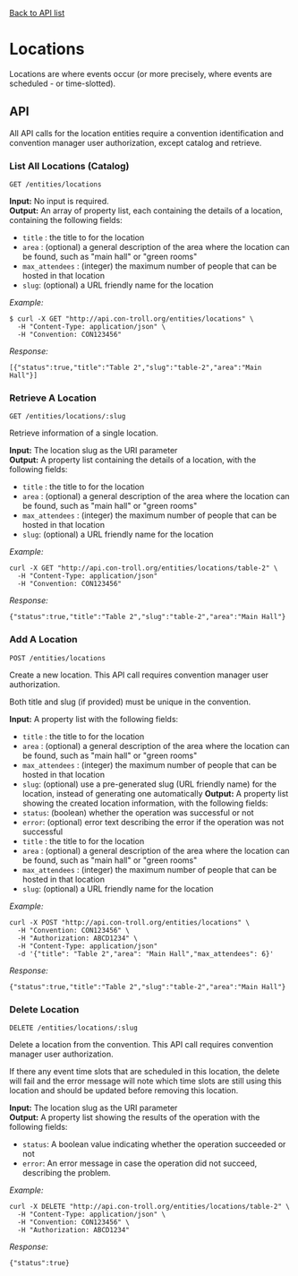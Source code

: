 [Back to API list](../API.md)

# Locations

Locations are where events occur (or more precisely, where events are scheduled - or time-slotted).

## API

All API calls for the location entities require a convention identification and convention manager user authorization,
except catalog and retrieve.

### List All Locations (Catalog)

`GET /entities/locations`

**Input:** No input is required.  
**Output:** An array of property list, each containing the details of a location, containing the following fields:
* `title` : the title to for the location
* `area` : (optional) a general description of the area where the location can be found, such as "main hall" or "green rooms"
* `max_attendees` : (integer) the maximum number of people that can be hosted in that location
* `slug`: (optional) a URL friendly name for the location

*Example:*
```
$ curl -X GET "http://api.con-troll.org/entities/locations" \
  -H "Content-Type: application/json" \
  -H "Convention: CON123456"
```
*Response:*
```
[{"status":true,"title":"Table 2","slug":"table-2","area":"Main Hall"}]
```

### Retrieve A Location

`GET /entities/locations/:slug`

Retrieve information of a single location.

**Input:** The location slug as the URI parameter  
**Output:** A property list containing the details of a location, with the following fields:
* `title` : the title to for the location
* `area` : (optional) a general description of the area where the location can be found, such as "main hall" or "green rooms"
* `max_attendees` : (integer) the maximum number of people that can be hosted in that location
* `slug`: (optional) a URL friendly name for the location

*Example:*
```
curl -X GET "http://api.con-troll.org/entities/locations/table-2" \
  -H "Content-Type: application/json" 
  -H "Convention: CON123456"
```
*Response:*
```
{"status":true,"title":"Table 2","slug":"table-2","area":"Main Hall"}
```

### Add A Location

`POST /entities/locations`

Create a new location. This API call requires convention manager user authorization.

Both title and slug (if provided) must be unique in the convention.

**Input:** A property list with the following fields:
* `title` : the title to for the location
* `area` : (optional) a general description of the area where the location can be found, such as "main hall" or "green rooms"
* `max_attendees` : (integer) the maximum number of people that can be hosted in that location
* `slug`: (optional) use a pre-generated slug (URL friendly name) for the location, instead of generating one automatically
**Output:** A property list showing the created location information, with the following fields:
* `status`: (boolean) whether the operation was successful or not
* `error`: (optional) error text describing the error if the operation was not successful
* `title` : the title to for the location
* `area` : (optional) a general description of the area where the location can be found, such as "main hall" or "green rooms"
* `max_attendees` : (integer) the maximum number of people that can be hosted in that location
* `slug`: (optional) a URL friendly name for the location

*Example:*
```
curl -X POST "http://api.con-troll.org/entities/locations" \
  -H "Convention: CON123456" \
  -H "Authorization: ABCD1234" \
  -H "Content-Type: application/json" 
  -d '{"title": "Table 2","area": "Main Hall","max_attendees": 6}' 
```
*Response:*
```
{"status":true,"title":"Table 2","slug":"table-2","area":"Main Hall"}
```

### Delete Location

`DELETE /entities/locations/:slug`

Delete a location from the convention. This API call requires convention manager user authorization.

If there any event time slots that are scheduled in this location, the delete will fail and the error
message will note which time slots are still using this location and should be updated before removing this location.

**Input:** The location slug as the URI parameter  
**Output:** A property list showing the results of the operation with the following fields:
* `status`: A boolean value indicating whether the operation succeeded or not
* `error`: An error message in case the operation did not succeed, describing the problem.

*Example:*
```
curl -X DELETE "http://api.con-troll.org/entities/locations/table-2" \
  -H "Content-Type: application/json" \
  -H "Convention: CON123456" \
  -H "Authorization: ABCD1234"
```
*Response:*
```
{"status":true}
```
